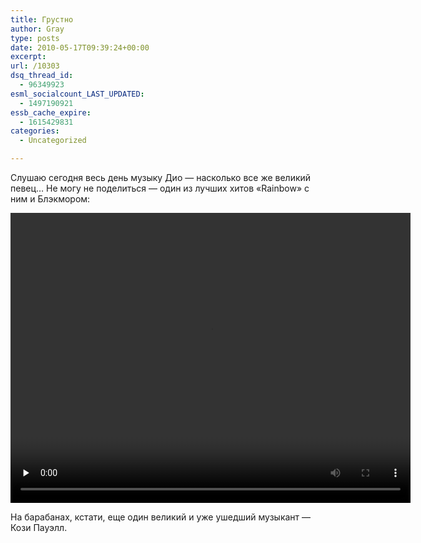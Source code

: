 ```yaml
---
title: Грустно
author: Gray
type: posts
date: 2010-05-17T09:39:24+00:00
excerpt:
url: /10303
dsq_thread_id:
  - 96349923
esml_socialcount_LAST_UPDATED:
  - 1497190921
essb_cache_expire:
  - 1615429831
categories:
  - Uncategorized

---
```








Слушаю сегодня весь день музыку Дио — насколько все же великий певец&#8230; Не могу не поделиться — один из лучших хитов &#171;Rainbow&#187; с ним и Блэкмором:

<video width="640" height="464" controls preload="none"><source src="http://d1k59sbtwzome7.cloudfront.net/longliverocknroll.mp4" type='video/mp4; codecs="avc1.42E01E, mp4a.40.2"'></source><source src="http://d1k59sbtwzome7.cloudfront.net/longliverocknroll.ogv" type='video/ogg; codecs="theora, vorbis"'></source>  
</video>

На барабанах, кстати, еще один великий и уже ушедший музыкант &#8212; Кози Пауэлл.